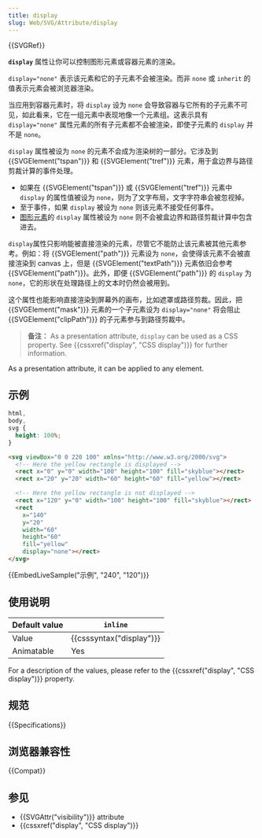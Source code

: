 ```yaml
---
title: display
slug: Web/SVG/Attribute/display
---
```


{{SVGRef}}

**`display`** 属性让你可以控制图形元素或容器元素的渲染。

`display="none"` 表示该元素和它的子元素不会被渲染。而非 `none` 或 `inherit` 的值表示元素会被浏览器渲染。

当应用到容器元素时，将 `display` 设为 `none` 会导致容器与它所有的子元素不可见，如此看来，它在一组元素中表现地像一个元素组。这表示具有 `display="none"` 属性元素的所有子元素都不会被渲染，即使子元素的 `display` 并不是 `none`。

`display` 属性被设为 `none` 的元素不会成为渲染树的一部分。它涉及到 {{SVGElement("tspan")}} 和 {{SVGElement("tref")}} 元素，用于盒边界与路径剪裁计算的事件处理。

- 如果在 {{SVGElement("tspan")}} 或 {{SVGElement("tref")}} 元素中 `display` 的属性值被设为 `none`，则为了文字布局，文字字符串会被忽视掉。
- 至于事件，如果 `display` 被设为 `none` 则该元素不接受任何事件。
- [图形元素](/zh-CN/docs/Web/SVG/Element#图形元素)的 `display` 属性被设为 `none` 则不会被盒边界和路径剪裁计算中包含进去。

`display`属性只影响能被直接渲染的元素，尽管它不能防止该元素被其他元素参考。例如：将 {{SVGElement("path")}} 元素设为 `none`，会使得该元素不会被直接渲染到 canvas 上，但是 {{SVGElement("textPath")}} 元素依旧会参考 {{SVGElement("path")}}。此外，即便 {{SVGElement("path")}} 的 `display` 为 `none`，它的形状在处理路径上的文本时仍然会被用到。

这个属性也能影响直接渲染到屏幕外的画布，比如遮罩或路径剪裁。因此，把 {{SVGElement("mask")}} 元素的一个子元素设为 `display="none"` 将会阻止 {{SVGElement("clipPath")}} 的子元素参与到路径剪裁中。

> **备注：** As a presentation attribute, `display` can be used as a CSS property. See {{cssxref("display", "CSS display")}} for further information.

As a presentation attribute, it can be applied to any element.

## 示例

```css hidden
html,
body,
svg {
  height: 100%;
}
```

```html
<svg viewBox="0 0 220 100" xmlns="http://www.w3.org/2000/svg">
  <!-- Here the yellow rectangle is displayed -->
  <rect x="0" y="0" width="100" height="100" fill="skyblue"></rect>
  <rect x="20" y="20" width="60" height="60" fill="yellow"></rect>

  <!-- Here the yellow rectangle is not displayed -->
  <rect x="120" y="0" width="100" height="100" fill="skyblue"></rect>
  <rect
    x="140"
    y="20"
    width="60"
    height="60"
    fill="yellow"
    display="none"></rect>
</svg>
```

{{EmbedLiveSample("示例", "240", "120")}}

## 使用说明

| Default value | `inline`                 |
| ------------- | ------------------------ |
| Value         | {{csssyntax("display")}} |
| Animatable    | Yes                      |

For a description of the values, please refer to the {{cssxref("display", "CSS display")}} property.

## 规范

{{Specifications}}

## 浏览器兼容性

{{Compat}}

## 参见

- {{SVGAttr("visibility")}} attribute
- {{cssxref("display", "CSS display")}}
